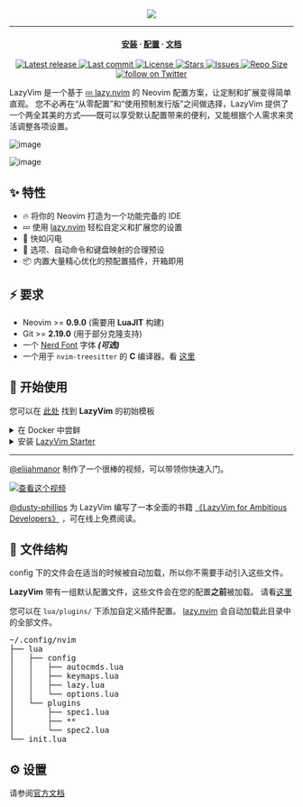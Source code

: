 <div align="center">
  <img src="https://user-images.githubusercontent.com/292349/213446185-2db63fd5-8c84-459c-9f04-e286382d6e80.png">
</div>

<hr>

<h4 align="center">
  <a href="https://lazyvim.github.io/installation">安装</a>
  ·
  <a href="https://lazyvim.github.io/configuration">配置</a>
  ·
  <a href="https://lazyvim.github.io">文档</a>
</h4>

<div align="center"><p>
    <a href="https://github.com/LazyVim/LazyVim/releases/latest">
      <img alt="Latest release" src="https://img.shields.io/github/v/release/LazyVim/LazyVim?style=for-the-badge&logo=starship&color=C9CBFF&logoColor=D9E0EE&labelColor=302D41&include_prerelease&sort=semver" />
    </a>
    <a href="https://github.com/LazyVim/LazyVim/pulse">
      <img alt="Last commit" src="https://img.shields.io/github/last-commit/LazyVim/LazyVim?style=for-the-badge&logo=starship&color=8bd5ca&logoColor=D9E0EE&labelColor=302D41"/>
    </a>
    <a href="https://github.com/LazyVim/LazyVim/blob/main/LICENSE">
      <img alt="License" src="https://img.shields.io/github/license/LazyVim/LazyVim?style=for-the-badge&logo=starship&color=ee999f&logoColor=D9E0EE&labelColor=302D41" />
    </a>
    <a href="https://github.com/LazyVim/LazyVim/stargazers">
      <img alt="Stars" src="https://img.shields.io/github/stars/LazyVim/LazyVim?style=for-the-badge&logo=starship&color=c69ff5&logoColor=D9E0EE&labelColor=302D41" />
    </a>
    <a href="https://github.com/LazyVim/LazyVim/issues">
      <img alt="Issues" src="https://img.shields.io/github/issues/LazyVim/LazyVim?style=for-the-badge&logo=bilibili&color=F5E0DC&logoColor=D9E0EE&labelColor=302D41" />
    </a>
    <a href="https://github.com/LazyVim/LazyVim">
      <img alt="Repo Size" src="https://img.shields.io/github/repo-size/LazyVim/LazyVim?color=%23DDB6F2&label=SIZE&logo=codesandbox&style=for-the-badge&logoColor=D9E0EE&labelColor=302D41" />
    </a>
    <a href="https://twitter.com/intent/follow?screen_name=folke">
      <img alt="follow on Twitter" src="https://img.shields.io/twitter/follow/folke?style=for-the-badge&logo=twitter&color=8aadf3&logoColor=D9E0EE&labelColor=302D41" />
    </a>
</div>

LazyVim 是一个基于 [💤 lazy.nvim](https://github.com/folke/lazy.nvim) 的 Neovim 配置方案，让定制和扩展变得简单直观。
您不必再在“从零配置”和“使用预制发行版”之间做选择，LazyVim
提供了一个两全其美的方式——既可以享受默认配置带来的便利，又能根据个人需求来灵活调整各项设置。

![image](https://user-images.githubusercontent.com/292349/211285846-0b7bb3bf-0462-4029-b64c-4ee1d037fc1c.png)

![image](https://user-images.githubusercontent.com/292349/213447056-92290767-ea16-430c-8727-ce994c93e9cc.png)

## ✨ 特性

- 🔥 将你的 Neovim 打造为一个功能完备的 IDE
- 💤 使用 [lazy.nvim](https://github.com/folke/lazy.nvim) 轻松自定义和扩展您的设置
- 🚀 快如闪电
- 🧹 选项、自动命令和键盘映射的合理预设
- 📦 内置大量精心优化的预配置插件，开箱即用

## ⚡️ 要求

- Neovim >= **0.9.0** (需要用 **LuaJIT** 构建)
- Git >= **2.19.0** (用于部分克隆支持)
- 一个 [Nerd Font](https://www.nerdfonts.com/) 字体 **_(可选)_**
- 一个用于 `nvim-treesitter` 的 **C** 编译器。看 [这里](https://github.com/nvim-treesitter/nvim-treesitter#requirements)

## 🚀 开始使用

您可以在 [此处](https://github.com/LazyVim/starter) 找到 **LazyVim** 的初始模板

<details><summary>在 Docker 中尝鲜</summary>

```sh
docker run -w /root -it --rm alpine:edge sh -uelic '
  apk add git lazygit neovim ripgrep alpine-sdk --update
  git clone https://github.com/LazyVim/starter ~/.config/nvim
  cd ~/.config/nvim
  nvim
'
```

</details>

<details><summary> 安装 <a href="https://github.com/LazyVim/starter">LazyVim Starter</a></summary>

- 备份您当前的 Neovim 文件

  ```sh
  mv ~/.config/nvim ~/.config/nvim.bak
  mv ~/.local/share/nvim ~/.local/share/nvim.bak
  ```

- 克隆 starter

  ```sh
  git clone https://github.com/LazyVim/starter ~/.config/nvim
  ```

- 删除 `.git` 文件夹，以便稍后将其添加到您自己的仓库

  ```sh
  rm -rf ~/.config/nvim/.git
  ```

- 启动 Neovim!

  ```sh
  nvim
  ```

  请参阅文件中有关如何自定义 **LazyVim** 的注释。

</details>

---

[@elijahmanor](https://github.com/elijahmanor) 制作了一个很棒的视频，可以带领你快速入门。

[![查看这个视频](https://img.youtube.com/vi/N93cTbtLCIM/hqdefault.jpg)](https://www.youtube.com/watch?v=N93cTbtLCIM)

[@dusty-phillips](https://github.com/dusty-phillips) 为 LazyVim 编写了一本全面的书籍
[《LazyVim for Ambitious Developers》](https://lazyvim-ambitious-devs.phillips.codes)
，可在线上免费阅读。

## 📂 文件结构

config 下的文件会在适当的时候被自动加载，所以你不需要手动引入这些文件。

**LazyVim** 带有一组默认配置文件，这些文件会在您的配置**之前**被加载。
请看[这里](https://github.com/LazyVim/LazyVim/tree/main/lua/lazyvim/config)

您可以在 `lua/plugins/` 下添加自定义插件配置。
[lazy.nvim](https://github.com/folke/lazy.nvim) 会自动加载此目录中的全部文件。

<pre>
~/.config/nvim
├── lua
│   ├── config
│   │   ├── autocmds.lua
│   │   ├── keymaps.lua
│   │   ├── lazy.lua
│   │   └── options.lua
│   └── plugins
│       ├── spec1.lua
│       ├── **
│       └── spec2.lua
└── init.lua
</pre>

## ⚙️ 设置

请参阅[官方文档](https://lazyvim.github.io/)
